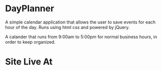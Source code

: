 # DayPlanner

A simple calendar application that allows the user to save events for each hour of the day.
Runs using html css and powered by jQuery. 

A calander that runs from 9:00am to 5:00pm for normal business hours, in order to keep organized.

# Site Live At 
 
 
